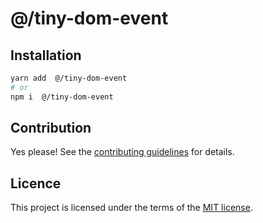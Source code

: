 # @/tiny-dom-event



## Installation

```sh
yarn add  @/tiny-dom-event
# or
npm i  @/tiny-dom-event
```

## Contribution

Yes please! See the
[contributing guidelines](https://github.com/chakra-ui/core/blob/main/CONTRIBUTING.md)
for details.

## Licence

This project is licensed under the terms of the
[MIT license](https://github.com/chakra-ui/core/blob/main/LICENSE).
